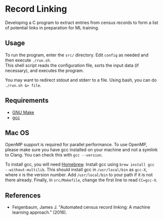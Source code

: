 # Record Linking

Developing a C program to extract entries from census records to form
a list of potential links in preparation for ML training.

## Usage

To run the program, enter the ```src/``` directory.
Edit ```config``` as needed and then execute ```./run.sh```.  
This shell script reads the configuration file, sorts the input data 
(if necessary), and executes the program.

You may want to redirect stdout and stderr to a file.
Using bash, you can do ```./run.sh &> file```.

## Requirements
* [GNU Make](https://www.gnu.org/software/make/)
* [gcc](https://gcc.gnu.org/)

## Mac OS
OpenMP support is required for parallel performance. 
To use OpenMP, please make sure you have gcc installed on your machine and not
a symlink to Clang. You can check this with ```gcc --version```.

To install gcc, you will need [Homebrew](https://brew.sh/).
Install gcc using ```brew install gcc --without-multilib```. 
This should install gcc in ```/usr/local/bin``` as ```gcc-X```, where ```X```
is the version number.
Add ```/usr/local/bin``` to your path if it is not there already.
Finally, in ```src/Makefile```, change the first line to read ```CC=gcc-X```.


## References
* Feigenbaum, James J. "Automated census record linking: A machine learning approach." (2016).
